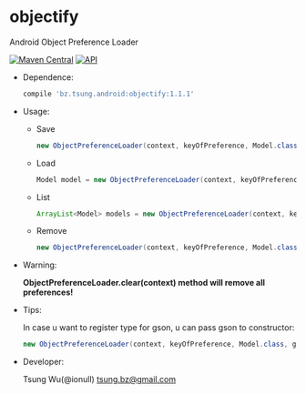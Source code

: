 objectify
=========

Android Object Preference Loader

[![Maven Central](https://img.shields.io/maven-central/v/bz.tsung.android/objectify.svg?style=flat)](https://repo1.maven.org/maven2/bz/tsung/android/objectify)
[![API](https://img.shields.io/badge/API-1%2B-brightgreen.svg?style=flat)](https://android-arsenal.com/api?level=9)

* Dependence:

	```groovy
	compile 'bz.tsung.android:objectify:1.1.1'
	```
	
* Usage:
	* Save
	
		```java
		new ObjectPreferenceLoader(context, keyOfPreference, Model.class).save(model);
		```
	* Load

		```java
		Model model = new ObjectPreferenceLoader(context, keyOfPreference, Model.class).load();
		```
	* List
	
		```java
		ArrayList<Model> models = new ObjectPreferenceLoader(context, keyOfPrefence, new TypeToken<ArrayList<Model>>(){}.getType()).load();
		```
	*	Remove
	
		```java
		new ObjectPreferenceLoader(context, keyOfPreference, Model.class).remove();
		```

* Warning:
	
	**ObjectPreferenceLoader.clear(context) method will remove all preferences!**

* Tips:
	
	In case u want to register type for gson, u can pass gson to constructor:
	
	```java
	new ObjectPreferenceLoader(context, keyOfPreference, Model.class, gson);
	```
		
* Developer:
	
	Tsung Wu(@ionull) <tsung.bz@gmail.com>
